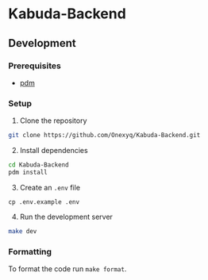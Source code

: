 # Kabuda-Backend

## Development

### Prerequisites

- [pdm](https://pdm-project.org/latest/#other-installation-methods)

### Setup

1. Clone the repository

```bash
git clone https://github.com/Onexyq/Kabuda-Backend.git
```

2. Install dependencies

```bash
cd Kabuda-Backend
pdm install
```

3. Create an `.env` file

```
cp .env.example .env
```

4. Run the development server

```bash
make dev
```

### Formatting

To format the code run `make format`.
